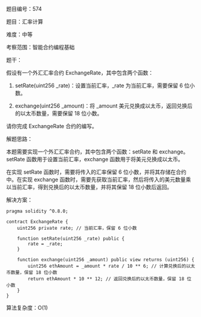 题目编号：574

题目：汇率计算

难度：中等

考察范围：智能合约编程基础

题干：

假设有一个外汇汇率合约 ExchangeRate，其中包含两个函数：

1. setRate(uint256 _rate)：设置当前汇率，_rate 为当前汇率，需要保留 6 位小数。

2. exchange(uint256 _amount)：将 _amount 美元兑换成以太币，返回兑换后的以太币数量，需要保留 18 位小数。

请你完成 ExchangeRate 合约的编写。

解题思路：

本题需要实现一个外汇汇率合约，其中包含两个函数：setRate 和 exchange。setRate 函数用于设置当前汇率，exchange 函数用于将美元兑换成以太币。

在实现 setRate 函数时，需要将传入的汇率保留 6 位小数，并将其存储在合约中。在实现 exchange 函数时，需要先获取当前汇率，然后将传入的美元数量乘以当前汇率，得到兑换后的以太币数量，并将其保留 18 位小数后返回。

解决方案：

```
pragma solidity ^0.8.0;

contract ExchangeRate {
    uint256 private rate; // 当前汇率，保留 6 位小数

    function setRate(uint256 _rate) public {
        rate = _rate;
    }

    function exchange(uint256 _amount) public view returns (uint256) {
        uint256 ethAmount = _amount * rate / 10 ** 6; // 计算兑换后的以太币数量，保留 18 位小数
        return ethAmount * 10 ** 12; // 返回兑换后的以太币数量，保留 18 位小数
    }
}
```

算法复杂度：O(1)